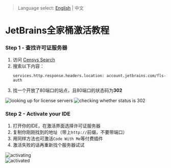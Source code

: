 > Language select: [English](https://jcshan709.github.io/jetbrains-activating-tutorial) \| 中文  

# JetBrains全家桶激活教程
### Step 1 - 查找许可证服务器
1. 访问 [Censys Search](https://search.censys.io/)  
2. 搜索以下内容：
   ```plain
   services.http.response.headers.location: account.jetbrains.com/fls-auth
   ```  
3. 找一个开放了80端口的站点，且80端口的状态码为**302**
 
![looking up for license servers](https://github.com/user-attachments/assets/d273115b-887e-48ba-9367-376d43a042fe)
![checking whether status is 302](https://github.com/user-attachments/assets/a2cebd5e-0c71-4cca-80b7-84178bbd14cf)

### Step 2 - Activate your IDE
1. 打开你的IDE，在激活界面选择许可证服务器  
2. 复制你刚刚找到的地址（带上`http://`前缀，不要带端口）
3. 用同样方法也可激活`Code With Me`等付费插件
4. 激活失败的话再重新找个服务器试试

![activating](https://github.com/user-attachments/assets/e36a4dd0-964a-4fd6-b993-443e05f42393)  
![activated](https://github.com/user-attachments/assets/0391245c-c324-40f6-981d-02b2d98f662b)
